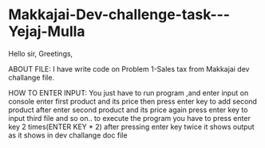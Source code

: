 # Makkajai-Dev-challenge-task---Yejaj-Mulla
Hello sir,
Greetings,

  ABOUT FILE:
        I have write code on Problem 1-Sales tax from Makkajai dev challange file.
  
  HOW TO ENTER INPUT:
        You just have to run program ,and enter input on console
        enter first product and its price   then press enter key to add second product after enter second product and its price again press enter key to input third file and so on..      to execute the program you have to press enter key 2 times(ENTER KEY * 2)  after pressing enter key twice it shows output as it shows in dev challange doc file  
  
 
